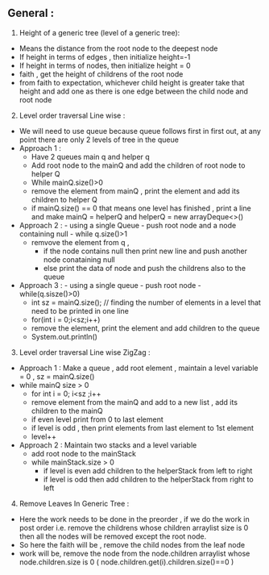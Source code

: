 ## General :
1. Height of a generic tree (level of a generic tree): 
  - Means the distance from the root node to the deepest node
  - If height in terms of edges , then initialize height=-1
  - If height in terms of nodes, then initialize height = 0
  - faith , get the height of childrens of the root node
  - from faith to expectation, whichever child height is greater take that height and add one as there is one edge between the child node and root node
2. Level order traversal Line wise : 
  - We will need to use queue because queue follows first in first out, at any point there are only 2 levels of tree in the queue
  - Approach 1 :
    -   Have 2 queues main q and helper q
    -   Add root node to the mainQ and add the children of root node to helper Q
    -   While mainQ.size()>0
      - remove the element from mainQ , print the element and add its children to helper Q
      - if mainQ.size() == 0 that means one level has finished , print a line and make mainQ = helperQ and helperQ = new arrayDeque<>()
   - Approach 2 :
    - using a single Queue
    - push root node and a node containing null 
    - while q.size()>1
      - remvove the element from q , 
        - if the node contains null then print new line and push another node conataining null
        - else print the data of node and push the childrens also to the queue
   - Approach 3 :
    - using a single queue
    - push root node
    - while(q.sisze()>0)
     - int sz = mainQ.size(); // finding the number of elements in a level that need to be printed in one line
     - for(int i = 0;i<sz;i++)
      - remove the element, print the element and add children to the queue      
     - System.out.println()
    
3. Level order traversal Line wise ZigZag :
  - Approach 1 : Make a queue , add root element , maintain a level variable = 0 , sz = mainQ.size()
  - while mainQ size > 0
    -  for int i = 0; i<sz ;i++
      - remove element from the mainQ and add to a new list  , add its children to the mainQ
     - if even level  print from 0 to last element
     - if level is odd , then print elements from last element to 1st element
     - level++
  - Approach 2 : Maintain two stacks and a level variable
    - add root node to the mainStack 
    - while mainStack.size > 0
      - if level is even add children to the helperStack from left to right
      - if level is odd then add children to the helperStack from right to left

4. Remove Leaves In Generic Tree :
  - Here the work needs to be done in the preorder , if we do the work in post order i.e. remove the childrens whose children arraylist size is 0 then all the nodes will be removed except the root node.
  - So here the faith will be , remove the child nodes from the leaf node
  - work will be, remove the node from the node.children arraylist whose node.children.size is 0 ( node.children.get(i).children.size()==0 )
